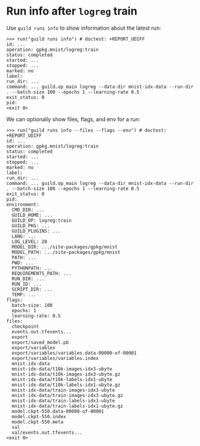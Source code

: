 # Run info after `logreg` train

Use `guild runs info` to show information about the latest run:

    >>> run("guild runs info") # doctest: +REPORT_UDIFF
    id: ...
    operation: gpkg.mnist/logreg:train
    status: completed
    started: ...
    stopped: ...
    marked: no
    label:
    run_dir: ...
    command: ... guild.op_main logreg --data-dir mnist-idx-data --run-dir . --batch-size 100 --epochs 1 --learning-rate 0.5
    exit_status: 0
    pid:
    <exit 0>

We can optionally show files, flags, and env for a run:

    >>> run("guild runs info --files --flags --env") # doctest: +REPORT_UDIFF
    id: ...
    operation: gpkg.mnist/logreg:train
    status: completed
    started: ...
    stopped: ...
    marked: no
    label:
    run_dir: ...
    command: ... guild.op_main logreg --data-dir mnist-idx-data --run-dir . --batch-size 100 --epochs 1 --learning-rate 0.5
    exit_status: 0
    pid:
    environment:
      CMD_DIR: ...
      GUILD_HOME: ...
      GUILD_OP: logreg:train
      GUILD_PKG: ...
      GUILD_PLUGINS: ...
      LANG: ...
      LOG_LEVEL: 20
      MODEL_DIR: .../site-packages/gpkg/mnist
      MODEL_PATH: .../site-packages/gpkg/mnist
      PATH: ...
      PWD: ...
      PYTHONPATH: ...
      REQUIREMENTS_PATH: ...
      RUN_DIR: ...
      RUN_ID: ...
      SCRIPT_DIR: ...
      TEMP: ...
    flags:
      batch-size: 100
      epochs: 1
      learning-rate: 0.5
    files:
      checkpoint
      events.out.tfevents...
      export
      export/saved_model.pb
      export/variables
      export/variables/variables.data-00000-of-00001
      export/variables/variables.index
      mnist-idx-data
      mnist-idx-data/t10k-images-idx3-ubyte
      mnist-idx-data/t10k-images-idx3-ubyte.gz
      mnist-idx-data/t10k-labels-idx1-ubyte
      mnist-idx-data/t10k-labels-idx1-ubyte.gz
      mnist-idx-data/train-images-idx3-ubyte
      mnist-idx-data/train-images-idx3-ubyte.gz
      mnist-idx-data/train-labels-idx1-ubyte
      mnist-idx-data/train-labels-idx1-ubyte.gz
      model.ckpt-550.data-00000-of-00001
      model.ckpt-550.index
      model.ckpt-550.meta
      val
      val/events.out.tfevents...
    <exit 0>
